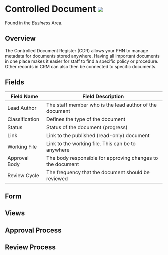 # Controlled Document <img src="/images/entity_icons/document.png" />

Found in the _Business_ Area.

## Overview

The Controlled Document Register (CDR) allows your PHN to manage metadata for documents stored anywhere. Having all important documents in one place makes it easier for staff to find a specific policy or procedure. Other records in CRM can also then be connected to specific documents.

## Fields

| Field Name     | Field Description                                          |
| -------------- | ---------------------------------------------------------- |
| Lead Author    | The staff member who is the lead author of the document    |
| Classification | Defines the type of the document                           |
| Status         | Status of the document (progress)                          |
| Link           | Link to the published (read-only) document                 |
| Working File   | Link to the working file. This can be to anywhere          |
| Approval Body  | The body responsible for approving changes to the document |
| Review Cycle   | The frequency that the document should be reviewed         |

## Form

## Views

## Approval Process

## Review Process